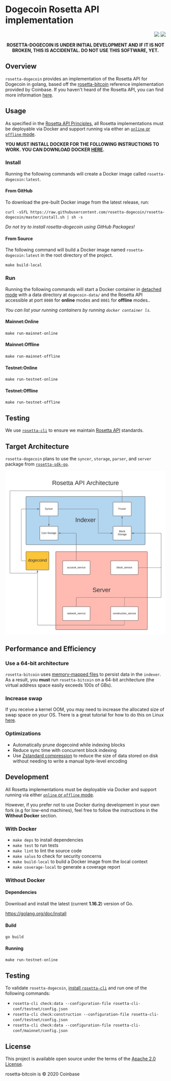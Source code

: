 Dogecoin Rosetta API implementation
====================================

<p align="right">
<a href="https://github.com/rosetta-dogecoin/rosetta-dogecoin/actions/workflows/ci.yml"><img src="https://github.com/rosetta-dogecoin/rosetta-dogecoin/actions/workflows/ci.yml/badge.svg" /></a>
<a href="https://github.com/coinbase/rosetta-bitcoin/blob/master/LICENSE.txt"><img src="https://img.shields.io/github/license/coinbase/rosetta-bitcoin.svg" /></a>
</p>


<p align="center"><b>
ROSETTA-DOGECOIN IS UNDER INITIAL DEVELOPMENT AND IF IT IS NOT BROKEN, THIS IS ACCIDENTAL.
DO NOT USE THIS SOFTWARE, YET.
</b></p>


## Overview
`rosetta-dogecoin` provides an implementation of the Rosetta API for
Dogecoin in golang, based off the [rosetta-bitcoin](https://github.com/coinbase/rosetta-bitcoin)
reference implementation provided by Coinbase. If you haven't heard of the
Rosetta API, you can find more information [here](https://rosetta-api.org).


## Usage
As specified in the [Rosetta API Principles](https://www.rosetta-api.org/docs/automated_deployment.html),
all Rosetta implementations must be deployable via Docker and support running via either an
[`online` or `offline` mode](https://www.rosetta-api.org/docs/node_deployment.html#multiple-modes).

**YOU MUST INSTALL DOCKER FOR THE FOLLOWING INSTRUCTIONS TO WORK. YOU CAN DOWNLOAD
DOCKER [HERE](https://www.docker.com/get-started).**

### Install
Running the following commands will create a Docker image called `rosetta-dogecoin:latest`.

#### From GitHub
To download the pre-built Docker image from the latest release, run:
```text
curl -sSfL https://raw.githubusercontent.com/rosetta-dogecoin/rosetta-dogecoin/master/install.sh | sh -s
```
_Do not try to install rosetta-dogecoin using GitHub Packages!_

#### From Source
The following command will build a Docker image named `rosetta-dogecoin:latest` in the root directory of the project.

```text
make build-local
```

### Run
Running the following commands will start a Docker container in
[detached mode](https://docs.docker.com/engine/reference/run/#detached--d) with
a data directory at `dogecoin-data/` and the Rosetta API accessible
at port `8080` for **online** modes and `8081` for **offline** modes..

*You can list your running containers by running `docker container ls`.*

#### Mainnet:Online
`make run-mainnet-online`

#### Mainnet:Offline
`make run-mainnet-offline`

#### Testnet:Online
`make run-testnet-online`

#### Testnet:Offline
`make run-testnet-offline`


## Testing

We use [`rosetta-cli`](https://github.com/coinbase/rosetta-cli) to ensure we maintain [Rosetta API](https://www.rosetta-api.org/docs/welcome.html) standards.

## Target Architecture
`rosetta-dogecoin` plans to use the `syncer`, `storage`, `parser`, and `server` package
from [`rosetta-sdk-go`](https://github.com/coinbase/rosetta-sdk-go).

![Rosetta API Architecture](./rosetta-api-arch.jpeg)

## Performance and Efficiency

### Use a 64-bit architecture
`rosetta-bitcoin` uses [memory-mapped files](https://en.wikipedia.org/wiki/Memory-mapped_file) to
persist data in the `indexer`. As a result, you **must** run `rosetta-bitcoin` on a 64-bit
architecture (the virtual address space easily exceeds 100s of GBs).

### Increase swap
If you receive a kernel OOM, you may need to increase the allocated size of swap space
on your OS. There is a great tutorial for how to do this on Linux [here](https://linuxize.com/post/create-a-linux-swap-file/).

### Optimizations
* Automatically prune dogecoind while indexing blocks
* Reduce sync time with concurrent block indexing
* Use [Zstandard compression](https://github.com/facebook/zstd) to reduce the size of data stored on disk
without needing to write a manual byte-level encoding


## Development

All Rosetta implementations must be deployable via Docker and support running via either [`online` or `offline` mode](https://www.rosetta-api.org/docs/node_deployment.html#multiple-modes).

However, if you prefer not to use Docker during development in your own fork (e.g for low-end machines), feel free to follow the instructions in the **Without Docker** section.

### With Docker

* `make deps` to install dependencies
* `make test` to run tests
* `make lint` to lint the source code
* `make salus` to check for security concerns
* `make build-local` to build a Docker image from the local context
* `make coverage-local` to generate a coverage report

### Without Docker

#### Dependencies

Download and install the latest (current **1.16.2**) version of Go.

https://golang.org/doc/install

#### Build

`go build`

#### Running

`make run-testnet-online`

## Testing

To validate `rosetta-dogecoin`, [install `rosetta-cli`](https://github.com/coinbase/rosetta-cli#install)
and run one of the following commands:
* `rosetta-cli check:data --configuration-file rosetta-cli-conf/testnet/config.json`
* `rosetta-cli check:construction --configuration-file rosetta-cli-conf/testnet/config.json`
* `rosetta-cli check:data --configuration-file rosetta-cli-conf/mainnet/config.json`

## License
This project is available open source under the terms of the [Apache 2.0 License](https://opensource.org/licenses/Apache-2.0).

rosetta-bitcoin is © 2020 Coinbase
